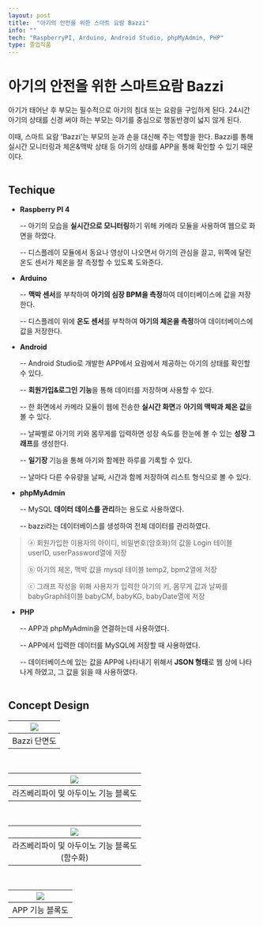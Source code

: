 ```yaml
---
layout: post
title:  "아기의 안전을 위한 스마트 요람 Bazzi"
info: ""
tech: "RaspberryPI, Arduino, Android Studio, phpMyAdmin, PHP"
type: 졸업작품
---
```


# 아기의 안전을 위한 스마트요람 Bazzi

아기가 태어난 후 부모는 필수적으로 아기의 침대 또는 요람을 구입하게 된다. 24시간 아기의 상태를 신경 써야 하는 부모는 아기를 중심으로 행동반경이 넓지 않게 된다.

이때, 스마트 요람 'Bazzi'는 부모의 눈과 손을 대신해 주는 역할을 한다. Bazzi를 통해 실시간 모니터링과 체온&맥박 상태 등 아기의 상태를 APP을 통해 확인할 수 있기 때문이다.<br><br>

## Techique


- **Raspberry PI 4**

	-- 아기의 모습을 **실시간으로 모니터링**하기 위해 카메라 모듈을 사용하여 웹으로 화면을 하였다.

	-- 디스플레이 모듈에서 동요나 영상이 나오면서 아기의 관심을 끌고, 위쪽에 달린 온도 센서가 체온을 잘 측정할 수 있도록 도와준다.

- **Arduino**

	-- **맥박 센서**를 부착하여 **아기의 심장 BPM을 측정**하여 데이터베이스에 값을 저장한다.

	-- 디스플레이 위에 **온도 센서**를 부착하여 **아기의 체온을 측정**하여 데이터베이스에 값을 저장한다.

- **Android**

	-- Android Studio로 개발한 APP에서 요람에서 제공하는 아기의 상태를 확인할 수 있다.

	-- **회원가입&로그인 기능**을 통해 데이터를 저장하며 사용할 수 있다.

	-- 한 화면에서 카메라 모듈이 웹에 전송한 **실시간 화면**과 **아기의 맥박과 체온 값**을 볼 수 있다.

	--  날짜별로 아기의 키와 몸무게를 입력하면 성장 속도를 한눈에 볼 수 있는 **성장 그래프**를 생성한다.

	-- **일기장** 기능을 통해 아기와 함께한 하루를 기록할 수 있다.

	-- 날마다 다른 수유량을 날짜, 시간과 함께 저장하여 리스트 형식으로 볼 수 있다.

- **phpMyAdmin**

	-- MySQL **데이터 데이스를 관리**하는 용도로 사용하였다.

	-- bazzi라는 데이터베이스를 생성하여 전체 데이터를 관리하였다.

 > ⓐ 회원가입한 이용자의 아이디, 비밀번호(암호화)의 값을 Login 테이블 userID, userPassword열에 저장
 > 
 > ⓑ 아기의 체온, 맥박 값을 mysql 테이블 temp2, bpm2열에 저장
 > 
 > ⓒ 그래프 작성을 위해 사용자가 입력한 아기의 키, 몸무게 값과 날짜를 babyGraph테이블 babyCM, babyKG, babyDate열에 저장

- **PHP**

	-- APP과 phpMyAdmin을 연결하는데 사용하였다.

	-- APP에서 입력한 데이터를 MySQL에 저장할 때 사용하였다.

	-- 데이터베이스에 있는 값을 APP에 나타내기 위해서 **JSON 형태**로 웹 상에 나타나게 하였고, 그 값을 읽을 때 사용하였다.<br><br>

## Concept Design

| ![](/assets/img/2.jpg") |
|:---:|
|Bazzi 단면도|
<br>

| ![](/assets/img/3.jpg") |
|:---:|
|라즈베리파이 및 아두이노 기능 블록도|
<br>

| ![](/assets/img/4.jpg") |
|:---:|
|라즈베리파이 및 아두이노 기능 블록도<br>(함수화)|
<br>

| ![](/assets/img/5.jpg") |
|:---:|
|APP 기능 블록도|
<br>